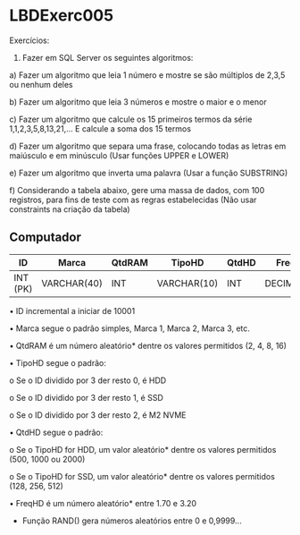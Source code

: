 # LBDExerc005

Exercícios:
1) Fazer em SQL Server os seguintes algoritmos:

a) Fazer um algoritmo que leia 1 número e mostre se são múltiplos de 2,3,5 ou nenhum deles

b) Fazer um algoritmo que leia 3 números e mostre o maior e o menor

c) Fazer um algoritmo que calcule os 15 primeiros termos da série 1,1,2,3,5,8,13,21,...
E calcule a soma dos 15 termos

d) Fazer um algoritmo que separa uma frase, colocando todas as letras em maiúsculo e em minúsculo (Usar funções UPPER e LOWER)

e) Fazer um algoritmo que inverta uma palavra (Usar a função SUBSTRING)

f) Considerando a tabela abaixo, gere uma massa de dados, com 100 registros, para fins de teste com as regras estabelecidas (Não usar constraints na criação da tabela)

## Computador

|ID |Marca| QtdRAM| TipoHD| QtdHD |FreqCPU
-|-|-|-|-|-
INT (PK) |VARCHAR(40) |INT |VARCHAR(10) |INT |DECIMAL(7,2)

• ID incremental a iniciar de 10001

• Marca segue o padrão simples, Marca 1, Marca 2, Marca 3, etc.

• QtdRAM é um número aleatório* dentre os valores permitidos (2, 4, 8, 16)

• TipoHD segue o padrão:

o Se o ID dividido por 3 der resto 0, é HDD

o Se o ID dividido por 3 der resto 1, é SSD

o Se o ID dividido por 3 der resto 2, é M2 NVME

• QtdHD segue o padrão:

o Se o TipoHD for HDD, um valor aleatório* dentre os valores permitidos (500, 1000 ou 2000)

o Se o TipoHD for SSD, um valor aleatório* dentre os valores permitidos (128, 256, 512)

• FreqHD é um número aleatório* entre 1.70 e 3.20

* Função RAND() gera números aleatórios entre 0 e 0,9999...
